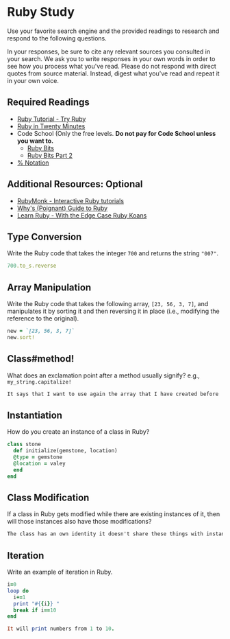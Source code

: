 # Ruby Study

Use your favorite search engine and the provided readings to research and
respond to the following questions.

In your responses, be sure to cite any relevant sources you consulted in your
search. We ask you to write responses in your own words in order to see how you
process what you've read. Please do not respond with direct quotes from source
material. Instead, digest what you've read and repeat it in your own voice.

## Required Readings

-   [Ruby Tutorial - Try Ruby](http://tryruby.org/)
-   [Ruby in Twenty Minutes](https://www.ruby-lang.org/en/documentation/quickstart/)
-   Code School (Only the free levels. **Do not pay for Code School unless you want to.**
    -   [Ruby Bits](https://www.codeschool.com/courses/ruby-bits)
    -   [Ruby Bits Part 2](https://www.codeschool.com/courses/ruby-bits-part-2)
-   [% Notation](https://en.wikibooks.org/wiki/Ruby_Programming/Syntax/Literals#The_.25_Notation)

## Additional Resources: Optional

-   [RubyMonk - Interactive Ruby tutorials](https://rubymonk.com/)
-   [Why's (Poignant) Guide to Ruby](http://poignant.guide/)
-   [Learn Ruby - With the Edge Case Ruby Koans](http://rubykoans.com/)

## Type Conversion

Write the Ruby code that takes the integer `700` and returns the string `"007"`.

```ruby
700.to_s.reverse
```

## Array Manipulation

Write the Ruby code that takes the following array, `[23, 56, 3, 7]`, and
manipulates it by sorting it and then reversing it in place (i.e., modifying the
reference to the original).

```ruby
new = `[23, 56, 3, 7]`
new.sort!
```

## Class#method!

What does an exclamation point after a method usually signify?  e.g.,
`my_string.capitalize!`

```md
It says that I want to use again the array that I have created before
```

## Instantiation
How do you create an instance of a class in Ruby?

```ruby
class stone
  def initialize(gemstone, location)
  @type = gemstone
  @location = valey
  end
end
```

## Class Modification

If a class in Ruby gets modified while there are existing instances of it, then
will those instances also have those modifications?

```md
The class has an own identity it doesn't share these things with instances of itself.
```

## Iteration

Write an example of iteration in Ruby.

```ruby
i=0
loop do
  i+=1
  print "#{{i}} "
  break if i==10
end

It will print numbers from 1 to 10.
```
